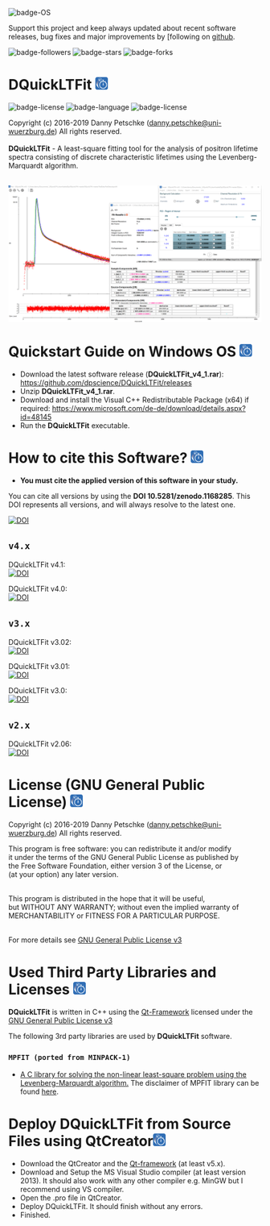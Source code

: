 ![badge-OS](https://img.shields.io/badge/OS-tested%20under%20Windows%2010-brightgreen)

Support this project and keep always updated about recent software releases, bug fixes and major improvements by [following on [github](https://github.com/dpscience?tab=followers).

![badge-followers](https://img.shields.io/github/followers/dpscience?style=social)
![badge-stars](https://img.shields.io/github/stars/dpscience/DQuickLTFit?style=social)
![badge-forks](https://img.shields.io/github/forks/dpscience/DQuickLTFit?style=social)

# DQuickLTFit <img src="https://github.com/dpscience/DQuickLTFit/blob/master/Images/IconPNGRounded.png" width="25" height="25">   

![badge-license](https://img.shields.io/badge/OS-Windows-blue)
![badge-language](https://img.shields.io/badge/language-C++-blue)
![badge-license](https://img.shields.io/badge/license-GPL-blue)

Copyright (c) 2016-2019 Danny Petschke (danny.petschke@uni-wuerzburg.de) All rights reserved.<br><br>
<b>DQuickLTFit</b> - A least-square fitting tool for the analysis of positron lifetime spectra consisting of discrete characteristic lifetimes using the Levenberg-Marquardt algorithm.<br>

<br>![DQuickLTFit](/TestData/Software.png)

# Quickstart Guide on Windows OS <img src="https://github.com/dpscience/DQuickLTFit/blob/master/Images/IconPNGRounded.png" width="25" height="25"> 

* Download the latest software release (<b>DQuickLTFit_v4_1.rar</b>): https://github.com/dpscience/DQuickLTFit/releases
* Unzip <b>DQuickLTFit_v4_1.rar</b>.
* Download and install the Visual C++ Redistributable Package (x64) if required: https://www.microsoft.com/de-de/download/details.aspx?id=48145
* Run the <b>DQuickLTFit</b> executable.

# How to cite this Software? <img src="https://github.com/dpscience/DQuickLTFit/blob/master/Images/IconPNGRounded.png" width="25" height="25">

* <b>You must cite the applied version of this software in your study.</b><br>

You can cite all versions by using the <b>DOI 10.5281/zenodo.1168285</b>. This DOI represents all versions, and will always resolve to the latest one.<br>

[![DOI](https://zenodo.org/badge/DOI/10.5281/zenodo.1168285.svg)](https://doi.org/10.5281/zenodo.1168285)

## ``v4.x``
DQuickLTFit v4.1:<br>[![DOI](https://zenodo.org/badge/DOI/10.5281/zenodo.3356830.svg)](https://doi.org/10.5281/zenodo.3356830)<br>

DQuickLTFit v4.0:<br>[![DOI](https://zenodo.org/badge/DOI/10.5281/zenodo.1414142.svg)](https://doi.org/10.5281/zenodo.1414142)<br>

## ``v3.x``
DQuickLTFit v3.02:<br>[![DOI](https://zenodo.org/badge/DOI/10.5281/zenodo.1219482.svg)](https://doi.org/10.5281/zenodo.1219482)<br>

DQuickLTFit v3.01:<br>[![DOI](https://zenodo.org/badge/DOI/10.5281/zenodo.1208613.svg)](https://doi.org/10.5281/zenodo.1208613)<br>

DQuickLTFit v3.0:<br>[![DOI](https://zenodo.org/badge/DOI/10.5281/zenodo.1202345.svg)](https://doi.org/10.5281/zenodo.1202345)<br>

## ``v2.x``
DQuickLTFit v2.06:<br>[![DOI](https://zenodo.org/badge/DOI/10.5281/zenodo.1168286.svg)](https://doi.org/10.5281/zenodo.1168286)<br>

# License (GNU General Public License) <img src="https://github.com/dpscience/DQuickLTFit/blob/master/Images/IconPNGRounded.png" width="25" height="25">
Copyright (c) 2016-2019 Danny Petschke (danny.petschke@uni-wuerzburg.de) All rights reserved.<br>

<p align="justify">This program is free software: you can redistribute it and/or modify<br>
it under the terms of the GNU General Public License as published by<br>
the Free Software Foundation, either version 3 of the License, or<br>
(at your option) any later version.<br><br>

This program is distributed in the hope that it will be useful,<br>
but WITHOUT ANY WARRANTY; without even the implied warranty of<br>
MERCHANTABILITY or FITNESS FOR A PARTICULAR PURPOSE.<br><br></p>

For more details see [GNU General Public License v3](https://www.gnu.org/licenses/gpl-3.0)

# Used Third Party Libraries and Licenses <img src="https://github.com/dpscience/DQuickLTFit/blob/master/Images/IconPNGRounded.png" width="25" height="25">

<b>DQuickLTFit</b> is written in C++ using the [Qt-Framework](https://www.qt.io/) licensed under the [GNU General Public License v3](https://www.gnu.org/licenses/gpl-3.0)

The following 3rd party libraries are used by <b>DQuickLTFit</b> software.<br>

### ``MPFIT (ported from MINPACK-1)``
* [A C library for solving the non-linear least-square problem using the Levenberg-Marquardt algorithm.](https://www.physics.wisc.edu/~craigm/idl/cmpfit.html)
The disclaimer of MPFIT library can be found [here](/Fit/mpfit_DISCLAIMER).

# Deploy DQuickLTFit from Source Files using QtCreator<img src="https://github.com/dpscience/DQuickLTFit/blob/master/Images/IconPNGRounded.png" width="25" height="25">

* Download the QtCreator and the [Qt-framework](https://www.qt.io/download) (at least v5.x).
* Download and Setup the MS Visual Studio compiler (at least version 2013). It should also work with any other compiler e.g. MinGW but I recommend using VS compiler.
* Open the .pro file in QtCreator. 
* Deploy DQuickLTFit. It should finish without any errors.
* Finished.

